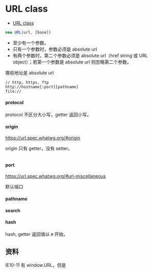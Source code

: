 # URL class

- [URL class](https://url.spec.whatwg.org/#url-class)

```js
new URL(url, [base])
```

- 至少有一个参数。
- 只有一个参数时，参数必须是 absolute url
- 有两个参数时，第二个参数必须是 absolute url（href string 或 URL object）；若第一个参数是 absolute url 则忽略第二个参数。

哪些地址是 absolute url

```
// http, https, ftp
http://hostname[:port][pathname]
file://
```

#### protocol

protocol 不区分大小写，getter 返回小写。

#### origin

<https://url.spec.whatwg.org/#origin>

origin 只有 getter，没有 setter。

```

```

#### port

<https://url.spec.whatwg.org/#url-miscellaneous>

默认端口

#### pathname


#### search

#### hash

hash, getter 返回值以 `#` 开始，


## 资料

IE10-11 有 window.URL，但是
